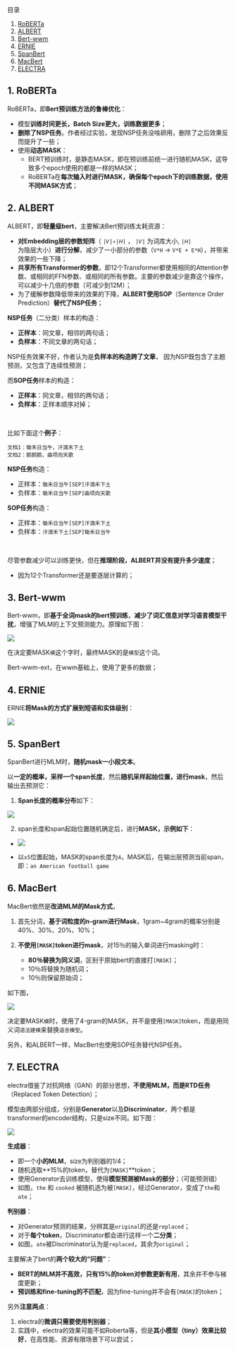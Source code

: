 目录
1. [RoBERTa](#1-roberta)
2. [ALBERT](#2-albert)
3. [Bert-wwm](#3-bert-wwm)
4. [ERNIE](#4-ernie)
5. [SpanBert](#5-spanbert)
6. [MacBert](#6-macbert)
7. [ELECTRA](#7-electra)

## 1. RoBERTa
RoBERTa，即**Bert预训练方法的鲁棒优化**：
- 模型**训练时间更长，Batch Size更大，训练数据更多**；
- **删除了NSP任务**。作者经过实验，发现NSP任务没啥卵用，删除了之后效果反而提升了一些；
- 使用**动态MASK**：
  - BERT预训练时，是静态MASK，即在预训练前统一进行随机MASK，这导致多个epoch使用的都是一样的MASK；
  - RoBERTa在**每次输入时进行MASK，确保每个epoch下的训练数据，使用不同MASK方式**；

## 2. ALBERT
ALBERT，即**轻量级bert**，主要解决Bert预训练太耗资源：

- **对Embedding层的参数矩阵**（ `|𝑉|∗|𝐻|` ， `|𝑉|` 为词库大小,  `|𝐻|` 为隐层大小）**进行分解**，减少了一小部分的参数（`V*H` -> `V*E + E*H`），并带来效果的一些下降；
- **共享所有Transformer的参数**，即12个Transformer都使用相同的Attention参数、或相同的FFN参数、或相同的所有参数。主要的参数减少是靠这个操作，可以减少十几倍的参数（可减少到12M）；
- 为了缓解参数降低带来的效果的下降，**ALBERT使用SOP**（Sentence Order Prediction）**替代了NSP任务**；

**NSP任务**（二分类）样本的构造：
- **正样本**：同文章，相邻的两句话；	
- **负样本**：不同文章的两句话；

NSP任务效果不好，作者认为是**负样本的构造跨了文章**， 因为NSP既包含了主题预测，又包含了连续性预测；

而**SOP任务**样本的构造：
- **正样本**：同文章，相邻的两句话；
- **负样本**：正样本顺序对掉；

<br>

比如下面这个**例子**：
```
文档1：锄禾日当午，汗滴禾下土
文档2：鹅鹅鹅，曲项向天歌
```
**NSP任务**构造：
- 正样本：`锄禾日当午[SEP]汗滴禾下土`
- 负样本：`锄禾日当午[SEP]曲项向天歌`

**SOP任务**构造：
- 正样本：`锄禾日当午[SEP]汗滴禾下土`
- 负样本：`汗滴禾下土[SEP]锄禾日当午`

<br>

尽管参数减少可以训练更快，但在**推理阶段，ALBERT并没有提升多少速度**；
- 因为12个Transformer还是要逐层计算的；

## 3. Bert-wwm
Bert-wwm，即**基于全词mask的bert预训练**，**减少了词汇信息对学习语言模型干扰**，增强了MLM的上下文预测能力。原理如下图：

![](images/bert-wwm.png)

在决定要MASK`模`这个字时，最终MASK的是`模型`这个词。

Bert-wwm-ext，在wwm基础上，使用了更多的数据；

## 4. ERNIE
ERNIE**将Mask的方式扩展到短语和实体级别**：

![](images/ernie.png)

## 5. SpanBert
SpanBert进行MLM时，**随机mask一小段文本**。

以**一定的概率，采样一个span长度**，然后**随机采样起始位置，进行mask**，然后输出去预测它：
1. **Span长度的概率分布**如下：
  
  ![](images/spanbert-span-len.png)

2. span长度和span起始位置随机确定后，进行**MASK，示例如下**：

  - ![](images/spanbert-mask.png)

  - 以`x5`位置起始，MASK的span长度为`4`，MASK后，在输出层预测当前span，即：`an American football game`

## 6. MacBert
MacBert依然是**改进MLM的Mask方式**，

1. 首先分词，**基于词粒度的n-gram进行Mask**，1gram~4gram的概率分别是40%、30%、20%、10%；

2. **不使用`[MASK]`token进行mask**，对15％的输入单词进行masking时：
   - **80％替换为同义词**，区别于原始bert的直接打`[MASK]`；
   - 10％将替换为随机词；
   - 10％则保留原始词；

如下图，

![](images/macbert.png)

决定要MASK`模`时，使用了4-gram的MASK，并不是使用`[MASK]`token，而是用同义词`语法建模`来替换`语言模型`。

另外，和ALBERT一样，MacBert也使用SOP任务替代NSP任务。

## 7. ELECTRA
electra借鉴了对抗网络（GAN）的部分思想，**不使用MLM，而是RTD任务**（Replaced Token Detection）；

模型由两部分组成，分别是**Generator**以及**Discriminator**，两个都是transformer的encoder结构，只是size不同。如下图：

![](images/electra.png)

**生成器**：
- 即一个**小的MLM**，size为判别器的1/4；
- 随机选取**15%的token，替代为`[MASK]`**token；
- 使用Generator去训练模型，使得**模型预测被Mask的部分**；（可能预测错）
- 如图，`the` 和 `cooked` 被随机选为被`[MASK]`，经过Generator，变成了`the`和`ate`；

**判别器**：
- 对Generator预测的结果，分辨其是`original`的还是`replaced`；
- 对于**每个token**，Discriminator都会进行这样一个**二分类**；
- 如图，`ate`被Discriminator认为是`replaced`，其余为`original`；

主要解决了bert的**两个较大的“问题”**：
- **BERT的MLM并不高效，只有15%的token对参数更新有用**，其余并不参与梯度更新；
- **预训练和fine-tuning的不匹配**，因为fine-tuning并不会有`[MASK]`的token；

另外**注意两点**：
1. electra的**微调只需要使用判别器**；
2. 实践中，electra的效果可能不如Roberta等，但是**其小模型（tiny）效果比较好**，在高性能、资源有限场景下可以尝试；
